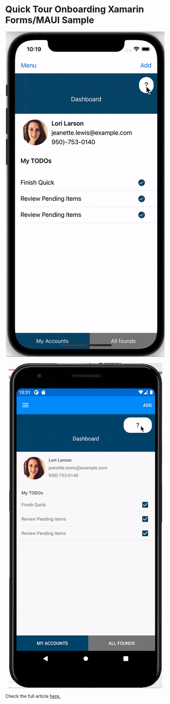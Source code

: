 # Quick Tour Onboarding Xamarin Forms/MAUI Sample


<p align="center">
<img height:"600" src="iOS.gif" />
&nbsp;&nbsp;&nbsp;&nbsp;&nbsp;&nbsp;&nbsp;
<img height:"600" src="android.gif" />
</p>


Check the full article [here.](xamgirl.com/)